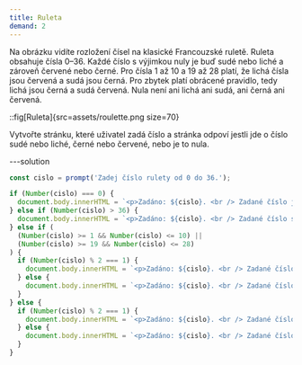 ```yaml
---
title: Ruleta
demand: 2
---
```


Na obrázku vidíte rozložení čísel na klasické Francouzské ruletě. Ruleta obsahuje čísla 0–36. Každé číslo s výjimkou nuly je buď sudé nebo liché a zároveň červené nebo černé. Pro čísla 1 až 10 a 19 až 28 platí, že lichá čísla jsou červená a sudá jsou černá. Pro zbytek platí obrácené pravidlo, tedy lichá jsou černá a sudá červená. Nula není ani lichá ani sudá, ani černá ani červená.

::fig[Ruleta]{src=assets/roulette.png size=70}

Vytvořte stránku, které uživatel zadá číslo a stránka odpoví jestli jde o číslo sudé nebo liché, černé nebo červené, nebo je to nula.

---solution

```js
const cislo = prompt('Zadej číslo rulety od 0 do 36.');

if (Number(cislo) === 0) {
  document.body.innerHTML = `<p>Zadáno: ${cislo}. <br /> Zadané číslo je nula.</p>`;
} else if (Number(cislo) > 36) {
  document.body.innerHTML = `<p>Zadáno: ${cislo}. <br /> Zadané číslo se nenachází na ruletě.</p>`;
} else if (
  (Number(cislo) >= 1 && Number(cislo) <= 10) ||
  (Number(cislo) >= 19 && Number(cislo) <= 28)
) {
  if (Number(cislo) % 2 === 1) {
    document.body.innerHTML = `<p>Zadáno: ${cislo}. <br /> Zadané číslo je liché a červené.</p>`;
  } else {
    document.body.innerHTML = `<p>Zadáno: ${cislo}. <br /> Zadané číslo je sudé a černé.</p>`;
  }
} else {
  if (Number(cislo) % 2 === 1) {
    document.body.innerHTML = `<p>Zadáno: ${cislo}. <br /> Zadané číslo je liché a černé.</p>`;
  } else {
    document.body.innerHTML = `<p>Zadáno: ${cislo}. <br /> Zadané číslo je sudé a červené.</p>`;
  }
}
```
